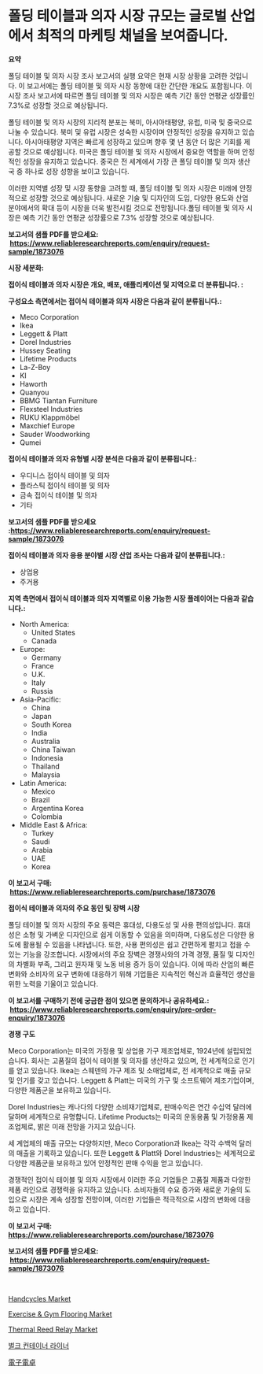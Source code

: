 <p><h1>폴딩 테이블과 의자 시장 규모는 글로벌 산업에서 최적의 마케팅 채널을 보여줍니다.</h1></p><p><strong>요약</strong></p>
<p><p>폴딩 테이블 및 의자 시장 조사 보고서의 실행 요약은 현재 시장 상황을 고려한 것입니다. 이 보고서에는 폴딩 테이블 및 의자 시장 동향에 대한 간단한 개요도 포함됩니다. 이 시장 조사 보고서에 따르면 폴딩 테이블 및 의자 시장은 예측 기간 동안 연평균 성장률인 7.3%로 성장할 것으로 예상됩니다.</p><p>폴딩 테이블 및 의자 시장의 지리적 분포는 북미, 아시아태평양, 유럽, 미국 및 중국으로 나눌 수 있습니다. 북미 및 유럽 시장은 성숙한 시장이며 안정적인 성장을 유지하고 있습니다. 아시아태평양 지역은 빠르게 성장하고 있으며 향후 몇 년 동안 더 많은 기회를 제공할 것으로 예상됩니다. 미국은 폴딩 테이블 및 의자 시장에서 중요한 역할을 하며 안정적인 성장을 유지하고 있습니다. 중국은 전 세계에서 가장 큰 폴딩 테이블 및 의자 생산국 중 하나로 성장 성향을 보이고 있습니다.</p><p>이러한 지역별 성장 및 시장 동향을 고려할 때, 폴딩 테이블 및 의자 시장은 미래에 안정적으로 성장할 것으로 예상됩니다. 새로운 기술 및 디자인의 도입, 다양한 용도와 산업 분야에서의 확대 등이 시장을 더욱 발전시킬 것으로 전망됩니다.폴딩 테이블 및 의자 시장은 예측 기간 동안 연평균 성장률으로 7.3% 성장할 것으로 예상됩니다.</p></p>
<p><strong>보고서의 샘플 PDF를 받으세요: &nbsp;<a href="https://www.reliableresearchreports.com/enquiry/request-sample/1873076">https://www.reliableresearchreports.com/enquiry/request-sample/1873076</a></strong></p>
<p><strong>시장 세분화:</strong></p>
<p><strong> 접이식 테이블과 의자 시장은 개요, 배포, 애플리케이션 및 지역으로 더 분류됩니다. :</strong></p>
<p><strong>구성요소 측면에서는 접이식 테이블과 의자 시장은 다음과 같이 분류됩니다.:</strong></p>
<p><ul><li>Meco Corporation</li><li>Ikea</li><li>Leggett & Platt</li><li>Dorel Industries</li><li>Hussey Seating</li><li>Lifetime Products</li><li>La-Z-Boy</li><li>KI</li><li>Haworth</li><li>Quanyou</li><li>BBMG Tiantan Furniture</li><li>Flexsteel Industries</li><li>RUKU Klappmöbel</li><li>Maxchief Europe</li><li>Sauder Woodworking</li><li>Qumei</li></ul></p>
<p><strong> 접이식 테이블과 의자 유형별 시장 분석은 다음과 같이 분류됩니다.:</strong></p>
<p><ul><li>우디니스 접이식 테이블 및 의자</li><li>플라스틱 접이식 테이블 및 의자</li><li>금속 접이식 테이블 및 의자</li><li>기타</li></ul></p>
<p><strong>보고서의 샘플 PDF를 받으세요 :<a href="https://www.reliableresearchreports.com/enquiry/request-sample/1873076">https://www.reliableresearchreports.com/enquiry/request-sample/1873076</a></strong></p>
<p><strong> 접이식 테이블과 의자 응용 분야별 시장 산업 조사는 다음과 같이 분류됩니다.:</strong></p>
<p><ul><li>상업용</li><li>주거용</li></ul></p>
<p><strong>지역 측면에서 접이식 테이블과 의자 지역별로 이용 가능한 시장 플레이어는 다음과 같습니다.:</strong></p>
<p><ul>
    <li>
        North America:
        <ul>
            <li>United States</li>
            <li>Canada</li>
        </ul>
    </li>
    <li>
        Europe:
        <ul>
            <li>Germany</li>
            <li>France</li>
            <li>U.K.</li>
            <li>Italy</li>
            <li>Russia</li>
        </ul>
    </li>
    <li>
        Asia-Pacific:
        <ul>
            <li>China</li>
            <li>Japan</li>
            <li>South Korea</li>
            <li>India</li>
            <li>Australia</li>
            <li>China Taiwan</li>
            <li>Indonesia</li>
            <li>Thailand</li>
            <li>Malaysia</li>
        </ul>
    </li>
    <li>
        Latin America:
        <ul>
            <li>Mexico</li>
            <li>Brazil</li>
            <li>Argentina Korea</li>
            <li>Colombia</li>
        </ul>
    </li>
    <li>
        Middle East & Africa:
        <ul>
            <li>Turkey</li>
            <li>Saudi</li>
            <li>Arabia</li>
            <li>UAE</li>
            <li>Korea</li>
        </ul>
    </li>
    </ul></p>
<p><strong>이 보고서 구매: &nbsp;<a href="https://www.reliableresearchreports.com/purchase/1873076">https://www.reliableresearchreports.com/purchase/1873076</a></strong></p>
<p><strong>접이식 테이블과 의자의 주요 동인 및 장벽 시장</strong></p>
<p><p>폴딩 테이블 및 의자 시장의 주요 동력은 휴대성, 다용도성 및 사용 편의성입니다. 휴대성은 소형 및 가벼운 디자인으로 쉽게 이동할 수 있음을 의미하며, 다용도성은 다양한 용도에 활용될 수 있음을 나타냅니다. 또한, 사용 편의성은 쉽고 간편하게 펼치고 접을 수 있는 기능을 강조합니다. 시장에서의 주요 장벽은 경쟁사와의 가격 경쟁, 품질 및 디자인의 차별화 부족, 그리고 원자재 및 노동 비용 증가 등이 있습니다. 이에 따라 산업의 빠른 변화와 소비자의 요구 변화에 대응하기 위해 기업들은 지속적인 혁신과 효율적인 생산을 위한 노력을 기울이고 있습니다.</p></p>
<p><strong>이 보고서를 구매하기 전에 궁금한 점이 있으면 문의하거나 공유하세요.: &nbsp;<a href="https://www.reliableresearchreports.com/enquiry/pre-order-enquiry/1873076">https://www.reliableresearchreports.com/enquiry/pre-order-enquiry/1873076</a></strong></p>
<p><strong>경쟁 구도</strong></p>
<p><p>Meco Corporation는 미국의 가정용 및 상업용 가구 제조업체로, 1924년에 설립되었습니다. 회사는 고품질의 접이식 테이블 및 의자를 생산하고 있으며, 전 세계적으로 인기를 얻고 있습니다. Ikea는 스웨덴의 가구 제조 및 소매업체로, 전 세계적으로 매출 규모 및 인기를 갖고 있습니다. Leggett & Platt는 미국의 가구 및 소프트웨어 제조기업이며, 다양한 제품군을 보유하고 있습니다.</p><p>Dorel Industries는 캐나다의 다양한 소비재기업체로, 판매수익은 연간 수십억 달러에 달하며 세계적으로 유명합니다. Lifetime Products는 미국의 운동용품 및 가정용품 제조업체로, 밝은 미래 전망을 가지고 있습니다.</p><p>세 계업체의 매출 규모는 다양하지만, Meco Corporation과 Ikea는 각각 수백억 달러의 매출을 기록하고 있습니다. 또한 Leggett & Platt와 Dorel Industries는 세계적으로 다양한 제품군을 보유하고 있어 안정적인 판매 수익을 얻고 있습니다.</p><p>경쟁적인 접이식 테이블 및 의자 시장에서 이러한 주요 기업들은 고품질 제품과 다양한 제품 라인으로 경쟁력을 유지하고 있습니다. 소비자들의 수요 증가와 새로운 기술의 도입으로 시장은 계속 성장할 전망이며, 이러한 기업들은 적극적으로 시장의 변화에 대응하고 있습니다.</p></p>
<p><strong>이 보고서 구매: &nbsp; <a href="https://www.reliableresearchreports.com/purchase/1873076">https://www.reliableresearchreports.com/purchase/1873076</a></strong></p>
<p><strong>보고서의 샘플 PDF를 받으세요: &nbsp;<a href="https://www.reliableresearchreports.com/enquiry/request-sample/1873076">https://www.reliableresearchreports.com/enquiry/request-sample/1873076</a></strong><strong></strong></p>
<p>&nbsp;</p>
<p><p><a href="https://github.com/Alonsoolds3wq1d81czn8rbol/Market-Research-Report-List-1/blob/main/handcycles-market.md">Handcycles Market</a></p><p><a href="https://github.com/RickHolmes3/Market-Research-Report-List-4/blob/main/exercise-gym-flooring-market.md">Exercise & Gym Flooring Market</a></p><p><a href="https://issuu.com/reportprime-2/docs/thermal-reed-relay-market-size-2030.pptx">Thermal Reed Relay Market</a></p><p><a href="https://github.com/crfsywufhm81415/Market-Research-Report-List-1/blob/main/98462352518.md">벌크 컨테이너 라이너</a></p><p><a href="https://github.com/cnnriuez22368/Market-Research-Report-List-1/blob/main/36783652887.md">電子電卓</a></p></p>